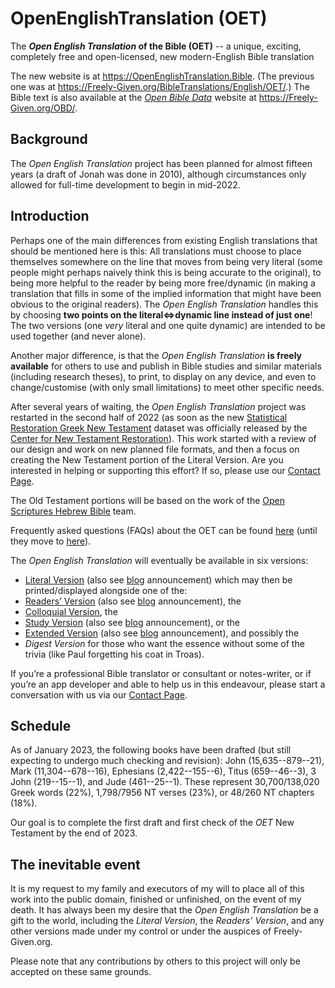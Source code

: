 # OpenEnglishTranslation (OET)

The **_Open English Translation_ of the Bible (OET)** -- a unique, exciting, completely free and open-licensed, new modern-English Bible translation

The new website is at https://OpenEnglishTranslation.Bible. (The previous one was at https://Freely-Given.org/BibleTranslations/English/OET/.) The Bible text is also available at the [_Open Bible Data_](https://github.com/Freely-Given-org/OpenBibleData) website at https://Freely-Given.org/OBD/.

## Background

The _Open English Translation_ project has been planned for almost fifteen years (a draft of Jonah was done in 2010), although circumstances only allowed for full-time development to begin in mid-2022.

## Introduction

Perhaps one of the main differences from existing English translations that should be mentioned here is this: All translations must choose to place themselves somewhere on the line that moves from being very literal (some people might perhaps naively think this is being accurate to the original), to being more helpful to the reader by being more free/dynamic (in making a translation that fills in some of the implied information that might have been obvious to the original readers). The _Open English Translation_ handles this by choosing **two points on the literal⇔dynamic line instead of just one**! The two versions (one _very_ literal and one quite dynamic) are intended to be used together (and never alone).

Another major difference, is that the _Open English Translation_ **is freely available** for others to use and publish in Bible studies and similar materials (including research theses), to print, to display on any device, and even to change/customise (with only small limitations) to meet other specific needs.

After several years of waiting, the _Open English Translation_ project was restarted in the second half of 2022 (as soon as the new [Statistical Restoration Greek New Testament](https://GreekCNTR.org/collation/index.htm) dataset was officially released by the [Center for New Testament Restoration](https://GreekCNTR.org)). This work started with a review of our design and work on new planned file formats, and then a focus on creating the New Testament portion of the Literal Version. Are you interested in helping or supporting this effort? If so, please use our [Contact Page](https://Freely-Given.org/Contact.html).

The Old Testament portions will be based on the work of the [Open Scriptures Hebrew Bible](https://hb.OpenScriptures.org) team.

Frequently asked questions (FAQs) about the OET can be found [here](https://Freely-Given.org/BibleTranslations/English/OET/FAQs.html) (until they move to [here](https://OpenEnglishTranslation.Bible/design/FAQ)).

The _Open English Translation_ will eventually be available in six versions:

- [Literal Version](https://Freely-Given.org/BibleTranslations/English/OET/Introduction.html#OET-LV) (also see [blog](https://OpenScripture.blogspot.com/2010/05/oet-literal-version.html) announcement) which may then be printed/displayed alongside one of the:
- [Readers’ Version](https://Freely-Given.org/BibleTranslations/English/OET/Introduction.html#OET-RV) (also see [blog](https://OpenScripture.blogspot.com/2010/06/oet-readers-version.html) announcement), the
- [Colloquial Version](https://Freely-Given.org/BibleTranslations/English/OET/Introduction.html#OET-CV), the
- [Study Version](https://Freely-Given.org/BibleTranslations/English/OET/Introduction.html#OET-SV) (also see [blog](https://OpenScripture.blogspot.com/2010/06/oet-study-version.html) announcement), or the
- [Extended Version](https://Freely-Given.org/BibleTranslations/English/OET/Introduction.html#OET-EV) (also see [blog](https://OpenScripture.blogspot.com/2010/06/oet-extended-version.html) announcement), and possibly the
- _Digest Version_ for those who want the essence without some of the trivia (like Paul forgetting his coat in Troas).

If you’re a professional Bible translator or consultant or notes-writer, or if you’re an app developer and able to help us in this endeavour, please start a conversation with us via our [Contact Page](https://Freely-Given.org/Contact.html).

## Schedule

As of January 2023, the following books have been drafted (but still expecting to undergo much checking and revision): John (15,635--879--21), Mark (11,304--678--16), Ephesians (2,422--155--6), Titus (659--46--3), 3 John (219--15--1), and Jude (461--25--1). These represent 30,700/138,020 Greek words (22%), 1,798/7956 NT verses (23%), or 48/260 NT chapters (18%).

Our goal is to complete the first draft and first check of the _OET_ New Testament by the end of 2023.

## The inevitable event

It is my request to my family and executors of my will to place all of this work into the public domain, finished or unfinished, on the event of my death. It has always been my desire that the _Open English Translation_ be a gift to the world, including the _Literal Version_, the _Readers’ Version_, and any other versions made under my control or under the auspices of Freely-Given.org.

Please note that any contributions by others to this project will only be accepted on these same grounds.
